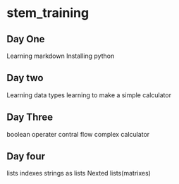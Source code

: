 # stem_training
## Day One
Learning markdown
Installing python

## Day two
Learning data types
learning to make a simple calculator

## Day Three
boolean operater
contral flow
complex calculator

## Day four
lists
indexes
strings as lists
Nexted lists(matrixes)

